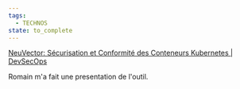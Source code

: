 ```yaml
---
tags:
  - TECHNOS
state: to_complete
---
```

[NeuVector: Sécurisation et Conformité des Conteneurs Kubernetes | DevSecOps](https://blog.stephane-robert.info/docs/securiser/conteneurs/neuvector/)

Romain m'a fait une presentation de l'outil.